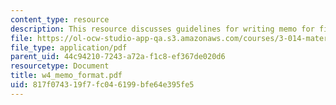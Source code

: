 ```yaml
---
content_type: resource
description: This resource discusses guidelines for writing memo for final exam.
file: https://ol-ocw-studio-app-qa.s3.amazonaws.com/courses/3-014-materials-laboratory-fall-2006/817f074319f7fc046199bfe64e395fe5_w4_memo_format.pdf
file_type: application/pdf
parent_uid: 44c94210-7243-a72a-f1c8-ef367de020d6
resourcetype: Document
title: w4_memo_format.pdf
uid: 817f0743-19f7-fc04-6199-bfe64e395fe5
---
```

